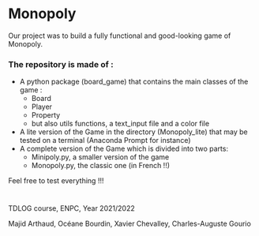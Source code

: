 # Monopoly
Our project was to build a fully functional and good-looking game of Monopoly.

### The repository is made of :
- A python package (board_game) that contains the main classes of the game :
  - Board 
  - Player
  - Property
  - but also utils functions, a text_input file and a color file
- A lite version of the Game in the directory (Monopoly_lite) that may be tested on a terminal (Anaconda Prompt for instance)
- A complete version of the Game which is divided into two parts:
  - Minipoly.py, a smaller version of the game 
  - Monopoly.py, the classic one (in French !!)

Feel free to test everything !!!
#
TDLOG course, ENPC, Year 2021/2022

Majid Arthaud, Océane Bourdin, Xavier Chevalley, Charles-Auguste Gourio
